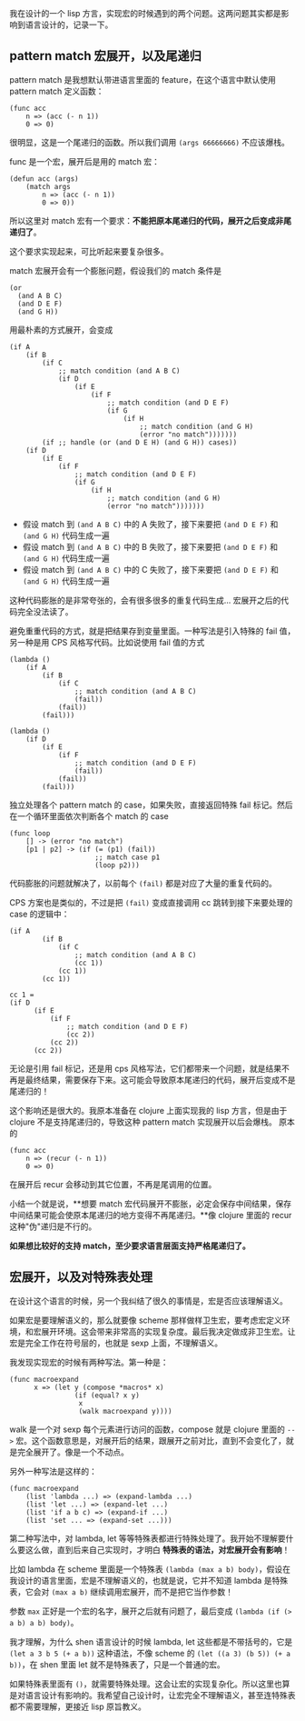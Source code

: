 我在设计的一个 lisp 方言，实现宏的时候遇到的两个问题。这两问题其实都是影响到语言设计的，记录一下。

## pattern match 宏展开，以及尾递归

pattern match 是我想默认带进语言里面的 feature，在这个语言中默认使用 pattern match 定义函数：

```
(func acc
    n => (acc (- n 1))
    0 => 0)
```

很明显，这是一个尾递归的函数。所以我们调用 `(args 66666666)` 不应该爆栈。

func 是一个宏，展开后是用的 match 宏：

```
(defun acc (args)
    (match args
        n => (acc (- n 1))
        0 => 0))
```

所以这里对 match 宏有一个要求：**不能把原本尾递归的代码，展开之后变成非尾递归了**。

这个要求实现起来，可比听起来要复杂很多。

match 宏展开会有一个膨胀问题，假设我们的 match 条件是 

```
(or
  (and A B C)
  (and D E F)
  (and G H))
```

用最朴素的方式展开，会变成

```
(if A
    (if B
        (if C
            ;; match condition (and A B C)
            (if D
                (if E
                    (if F
                        ;; match condition (and D E F)
                        (if G
                            (if H
                                ;; match condition (and G H)
                                (error "no match")))))))
        (if ;; handle (or (and D E H) (and G H)) cases))
    (if D
        (if E
            (if F
                ;; match condition (and D E F)
                (if G
                    (if H
                        ;; match condition (and G H)
                        (error "no match")))))))
```

* 假设 match 到 `(and A B C)` 中的 A 失败了，接下来要把 `(and D E F)` 和 `(and G H)` 代码生成一遍
* 假设 match 到 `(and A B C)` 中的 B 失败了，接下来要把 `(and D E F)` 和 `(and G H)` 代码生成一遍
* 假设 match 到 `(and A B C)` 中的 C 失败了，接下来要把 `(and D E F)` 和 `(and G H)` 代码生成一遍

这种代码膨胀的是非常夸张的，会有很多很多的重复代码生成... 宏展开之后的代码完全没法读了。

避免重重代码的方式，就是把结果存到变量里面。一种写法是引入特殊的 fail 值，另一种是用 CPS 风格写代码。比如说使用 fail 值的方式

```
(lambda ()
    (if A
        (if B
            (if C
                ;; match condition (and A B C)
                (fail))
            (fail))
        (fail)))
    
(lambda ()
    (if D
        (if E
            (if F
                ;; match condition (and D E F)
                (fail))
            (fail))
        (fail)))
```

独立处理各个 pattern match 的 case，如果失败，直接返回特殊 fail 标记。然后在一个循环里面依次判断各个 match 的 case

```
(func loop
    [] -> (error "no match")
    [p1 | p2] -> (if (= (p1) (fail))
                     ;; match case p1
                     (loop p2)))
```

代码膨胀的问题就解决了，以前每个 `(fail)` 都是对应了大量的重复代码的。

CPS 方案也是类似的，不过是把 `(fail)` 变成直接调用 cc 跳转到接下来要处理的 case 的逻辑中：

```
(if A
        (if B
            (if C
                ;; match condition (and A B C)
                (cc 1))
            (cc 1))
        (cc 1))
        
cc 1 = 
(if D
      (if E
          (if F
              ;; match condition (and D E F)
              (cc 2))
          (cc 2))
      (cc 2))
```

无论是引用 fail 标记，还是用 cps 风格写法，它们都带来一个问题，就是结果不再是最终结果，需要保存下来。这可能会导致原本尾递归的代码，展开后变成不是尾递归的！

这个影响还是很大的。我原本准备在 clojure 上面实现我的 lisp 方言，但是由于 clojure 不是支持尾递归的，导致这种 pattern match 实现展开以后会爆栈。
原本的

```
(func acc
    n => (recur (- n 1))
    0 => 0)
```

在展开后 recur 会移动到其它位置，不再是尾调用的位置。

小结一个就是说，**想要 match 宏代码展开不膨胀，必定会保存中间结果，保存中间结果可能会使原本尾递归的地方变得不再尾递归。**像 clojure 里面的 recur 这种"伪"递归是不行的。

**如果想比较好的支持 match，至少要求语言层面支持严格尾递归了。**

## 宏展开，以及对特殊表处理

在设计这个语言的时候，另一个我纠结了很久的事情是，宏是否应该理解语义。

如果宏是要理解语义的，那么就要像 scheme 那样做样卫生宏，要考虑宏定义环境，和宏展开环境。这会带来非常高的实现复杂度。最后我决定做成非卫生宏。让宏是完全工作在符号层的，也就是 sexp 上面，不理解语义。

我发现实现宏的时候有两种写法。第一种是：

```
(func macroexpand
      x => (let y (compose *macros* x)
                (if (equal? x y)
                 x
                 (walk macroexpand y))))
```

walk 是一个对 sexp 每个元素进行访问的函数，compose 就是 clojure 里面的 `-->` 宏。这个函数意思是，对展开后的结果，跟展开之前对比，直到不会变化了，就是完全展开了。像是一个不动点。

另外一种写法是这样的：

```
(func macroexpand
    (list 'lambda ...) => (expand-lambda ...)
    (list 'let ...) => (expand-let ...)
    (list 'if a b c) => (expand-if ...)
    (list 'set ... => (expand-set ...)))
```

第二种写法中，对 lambda, let 等等特殊表都进行特殊处理了。我开始不理解要什么要这么做，直到后来自己实现时，才明白 **特殊表的语法，对宏展开会有影响**！ 

比如 lambda 在 scheme 里面是一个特殊表 `(lambda (max a b) body)`，假设在我设计的语言里面，宏是不理解语义的，也就是说，它并不知道 lambda 是特殊表，它会对 `(max a b)` 继续调用宏展开，而不是把它当作参数！

参数 `max` 正好是一个宏的名字，展开之后就有问题了，最后变成 `(lambda (if (> a b) a b) body)`。

我才理解，为什么 shen 语言设计的时候 lambda, let 这些都是不带括号的，它是 `(let a 3 b 5 (+ a b))` 这种语法，不像 scheme 的 `(let ((a 3) (b 5)) (+ a b))`，在 shen 里面 let 就不是特殊表了，只是一个普通的宏。

如果特殊表里面有 `()`，就需要特殊处理。这会让宏的实现复杂化。所以这里也算是对语言设计有影响的。我希望自己设计时，让宏完全不理解语义，甚至连特殊表都不需要理解，更接近 lisp 原旨教义。
